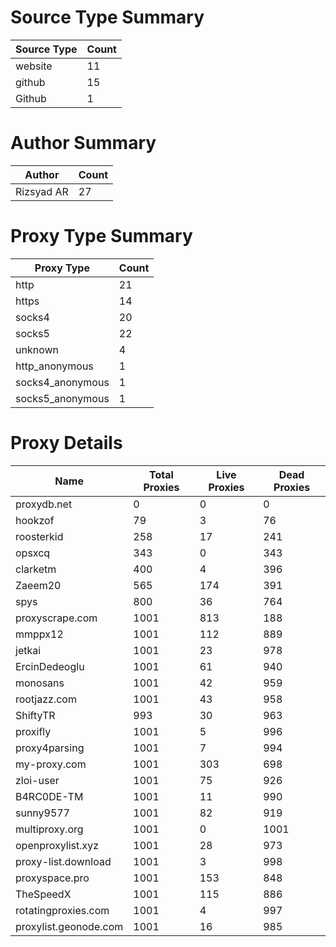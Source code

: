 # Source Type Summary

| Source Type | Count |
|-------------|-------|
| website | 11 |
| github | 15 |
| Github | 1 |


# Author Summary

| Author | Count |
|--------|-------|
| Rizsyad AR | 27 |


# Proxy Type Summary

| Proxy Type | Count |
|------------|-------|
| http | 21 |
| https | 14 |
| socks4 | 20 |
| socks5 | 22 |
| unknown | 4 |
| http_anonymous | 1 |
| socks4_anonymous | 1 |
| socks5_anonymous | 1 |


# Proxy Details

| Name | Total Proxies | Live Proxies | Dead Proxies |
|------|---------------|--------------|---------------|
| proxydb.net | 0 | 0 | 0 |
| hookzof | 79 | 3 | 76 |
| roosterkid | 258 | 17 | 241 |
| opsxcq | 343 | 0 | 343 |
| clarketm | 400 | 4 | 396 |
| Zaeem20 | 565 | 174 | 391 |
| spys | 800 | 36 | 764 |
| proxyscrape.com | 1001 | 813 | 188 |
| mmppx12 | 1001 | 112 | 889 |
| jetkai | 1001 | 23 | 978 |
| ErcinDedeoglu | 1001 | 61 | 940 |
| monosans | 1001 | 42 | 959 |
| rootjazz.com | 1001 | 43 | 958 |
| ShiftyTR | 993 | 30 | 963 |
| proxifly | 1001 | 5 | 996 |
| proxy4parsing | 1001 | 7 | 994 |
| my-proxy.com | 1001 | 303 | 698 |
| zloi-user | 1001 | 75 | 926 |
| B4RC0DE-TM | 1001 | 11 | 990 |
| sunny9577 | 1001 | 82 | 919 |
| multiproxy.org | 1001 | 0 | 1001 |
| openproxylist.xyz | 1001 | 28 | 973 |
| proxy-list.download | 1001 | 3 | 998 |
| proxyspace.pro | 1001 | 153 | 848 |
| TheSpeedX | 1001 | 115 | 886 |
| rotatingproxies.com | 1001 | 4 | 997 |
| proxylist.geonode.com | 1001 | 16 | 985 |
